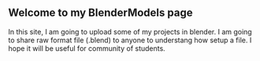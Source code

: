 ## Welcome to my BlenderModels page
In this site, I am going to upload some of my projects in blender. I am going to share raw format file (.blend) to anyone to understang how setup a file. I hope it will be useful for community of students.
